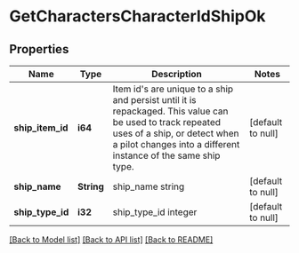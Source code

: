 # GetCharactersCharacterIdShipOk

## Properties
Name | Type | Description | Notes
------------ | ------------- | ------------- | -------------
**ship_item_id** | **i64** | Item id&#39;s are unique to a ship and persist until it is repackaged. This value can be used to track repeated uses of a ship, or detect when a pilot changes into a different instance of the same ship type. | [default to null]
**ship_name** | **String** | ship_name string | [default to null]
**ship_type_id** | **i32** | ship_type_id integer | [default to null]

[[Back to Model list]](../README.md#documentation-for-models) [[Back to API list]](../README.md#documentation-for-api-endpoints) [[Back to README]](../README.md)


